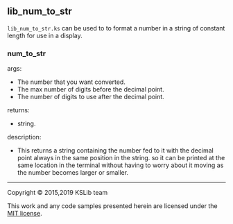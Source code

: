 ## lib_num_to_str

``lib_num_to_str.ks`` can be used to to format a number in a string of constant length for use in a display.

### num_to_str

args:
  * The number that you want converted.
  * The max number of digits before the decimal point.
  * The number of digits to use after the decimal point.

returns:
  * string.
  
description:
  * This returns a string containing the number fed to it with the decimal point always in the same position in the string.
    so it can be printed at the same location in the terminal without having to worry about it moving as the number becomes larger or smaller. 

---
Copyright © 2015,2019 KSLib team

This work and any code samples presented herein are licensed under the [MIT license](../LICENSE).